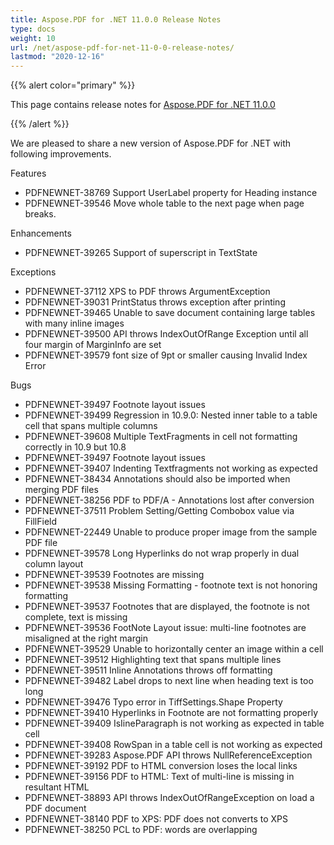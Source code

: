 ```yaml
---
title: Aspose.PDF for .NET 11.0.0 Release Notes
type: docs
weight: 10
url: /net/aspose-pdf-for-net-11-0-0-release-notes/
lastmod: "2020-12-16"
---
```


{{% alert color="primary" %}} 

This page contains release notes for [Aspose.PDF for .NET 11.0.0](http://www.aspose.com/downloads/pdf/net/new-releases/aspose.pdf-for-.net-11.0.0/)

{{% /alert %}} 

We are pleased to share a new version of Aspose.PDF for .NET with following improvements.

Features

- PDFNEWNET-38769 Support UserLabel property for Heading instance
- PDFNEWNET-39546 Move whole table to the next page when page breaks.

Enhancements

- PDFNEWNET-39265 Support of superscript in TextState

Exceptions

- PDFNEWNET-37112 XPS to PDF throws ArgumentException
- PDFNEWNET-39031 PrintStatus throws exception after printing
- PDFNEWNET-39465 Unable to save document containing large tables with many inline images
- PDFNEWNET-39500 API throws IndexOutOfRange Exception until all four margin of MarginInfo are set
- PDFNEWNET-39579 font size of 9pt or smaller causing Invalid Index Error

Bugs

- PDFNEWNET-39497 Footnote layout issues
- PDFNEWNET-39499 Regression in 10.9.0: Nested inner table to a table cell that spans multiple columns
- PDFNEWNET-39608 Multiple TextFragments in cell not formatting correctly in 10.9 but 10.8
- PDFNEWNET-39497 Footnote layout issues
- PDFNEWNET-39407 Indenting Textfragments not working as expected
- PDFNEWNET-38434 Annotations should also be imported when merging PDF files
- PDFNEWNET-38256 PDF to PDF/A - Annotations lost after conversion
- PDFNEWNET-37511 Problem Setting/Getting Combobox value via FillField
- PDFNEWNET-22449 Unable to produce proper image from the sample PDF file
- PDFNEWNET-39578 Long Hyperlinks do not wrap properly in dual column layout
- PDFNEWNET-39539 Footnotes are missing
- PDFNEWNET-39538 Missing Formatting - footnote text is not honoring formatting
- PDFNEWNET-39537 Footnotes that are displayed, the footnote is not complete, text is missing
- PDFNEWNET-39536 FootNote Layout issue: multi-line footnotes are misaligned at the right margin
- PDFNEWNET-39529 Unable to horizontally center an image within a cell
- PDFNEWNET-39512 Highlighting text that spans multiple lines
- PDFNEWNET-39511 Inline Annotations throws off formatting
- PDFNEWNET-39482 Label drops to next line when heading text is too long
- PDFNEWNET-39476 Typo error in TiffSettings.Shape Property
- PDFNEWNET-39410 Hyperlinks in Footnote are not formatting properly
- PDFNEWNET-39409 IsIineParagraph is not working as expected in table cell
- PDFNEWNET-39408 RowSpan in a table cell is not working as expected
- PDFNEWNET-39283 Aspose.PDF API throws NullReferenceException
- PDFNEWNET-39192 PDF to HTML conversion loses the local links
- PDFNEWNET-39156 PDF to HTML: Text of multi-line is missing in resultant HTML
- PDFNEWNET-38893 API throws IndexOutOfRangeException on load a PDF document
- PDFNEWNET-38140 PDF to XPS: PDF does not converts to XPS
- PDFNEWNET-38250 PCL to PDF: words are overlapping
